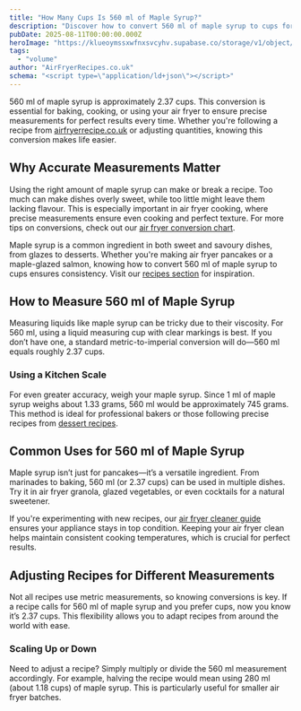 ```yaml
---
title: "How Many Cups Is 560 ml of Maple Syrup?"
description: "Discover how to convert 560 ml of maple syrup to cups for perfect baking and air fryer recipes every time."
pubDate: 2025-08-11T00:00:00.000Z
heroImage: "https://klueoymssxwfnxsvcyhv.supabase.co/storage/v1/object/public/md/how-many-cups-is-560-ml-of-maple-syrup-a8eb8837.webp"
tags:
  - "volume"
author: "AirFryerRecipes.co.uk"
schema: "<script type=\"application/ld+json\"></script>"
---
```


<p>560 ml of maple syrup is approximately 2.37 cups. This conversion is essential for baking, cooking, or using your air fryer to ensure precise measurements for perfect results every time. Whether you're following a recipe from <a href=https://www.airfryerrecipe.co.uk>airfryerrecipe.co.uk</a> or adjusting quantities, knowing this conversion makes life easier.</p>  

<h2>Why Accurate Measurements Matter</h2>  
<p>Using the right amount of maple syrup can make or break a recipe. Too much can make dishes overly sweet, while too little might leave them lacking flavour. This is especially important in air fryer cooking, where precise measurements ensure even cooking and perfect texture. For more tips on conversions, check out our <a href=https://www.airfryerrecipe.co.uk/air-fryer-conversion-chart>air fryer conversion chart</a>.</p>  

<p>Maple syrup is a common ingredient in both sweet and savoury dishes, from glazes to desserts. Whether you're making air fryer pancakes or a maple-glazed salmon, knowing how to convert 560 ml of maple syrup to cups ensures consistency. Visit our <a href=https://www.airfryerrecipe.co.uk/recipes>recipes section</a> for inspiration.</p>  

<h2>How to Measure 560 ml of Maple Syrup</h2>  
<p>Measuring liquids like maple syrup can be tricky due to their viscosity. For 560 ml, using a liquid measuring cup with clear markings is best. If you don’t have one, a standard metric-to-imperial conversion will do—560 ml equals roughly 2.37 cups.</p>  

<h3>Using a Kitchen Scale</h3>  
<p>For even greater accuracy, weigh your maple syrup. Since 1 ml of maple syrup weighs about 1.33 grams, 560 ml would be approximately 745 grams. This method is ideal for professional bakers or those following precise recipes from <a href=https://www.airfryerrecipe.co.uk/recipe-category/dessert>dessert recipes</a>.</p>  

<h2>Common Uses for 560 ml of Maple Syrup</h2>  
<p>Maple syrup isn’t just for pancakes—it’s a versatile ingredient. From marinades to baking, 560 ml (or 2.37 cups) can be used in multiple dishes. Try it in air fryer granola, glazed vegetables, or even cocktails for a natural sweetener.</p>  

<p>If you're experimenting with new recipes, our <a href=https://www.airfryerrecipe.co.uk/air-fryer-cleaner>air fryer cleaner guide</a> ensures your appliance stays in top condition. Keeping your air fryer clean helps maintain consistent cooking temperatures, which is crucial for perfect results.</p>  

<h2>Adjusting Recipes for Different Measurements</h2>  
<p>Not all recipes use metric measurements, so knowing conversions is key. If a recipe calls for 560 ml of maple syrup and you prefer cups, now you know it’s 2.37 cups. This flexibility allows you to adapt recipes from around the world with ease.</p>  

<h3>Scaling Up or Down</h3>  
<p>Need to adjust a recipe? Simply multiply or divide the 560 ml measurement accordingly. For example, halving the recipe would mean using 280 ml (about 1.18 cups) of maple syrup. This is particularly useful for smaller air fryer batches.</p>